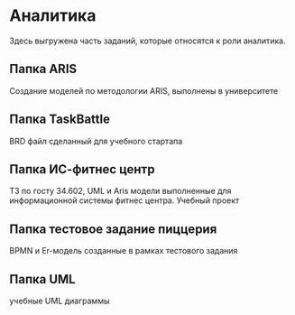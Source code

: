 # Аналитика
Здесь выгружена часть заданий, которые относятся к роли аналитика.

## Папка ARIS 
Создание моделей по методологии ARIS, выполнены в университете

## Папка TaskBattle
BRD файл сделанный для учебного стартапа

## Папка ИС-фитнес центр
ТЗ по госту 34.602, UML и Aris модели выполненные для информационной системы фитнес центра. Учебный проект

## Папка тестовое задание пиццерия

BPMN и Er-модель созданные в рамках тестового задания

## Папка UML

учебные UML диаграммы 
